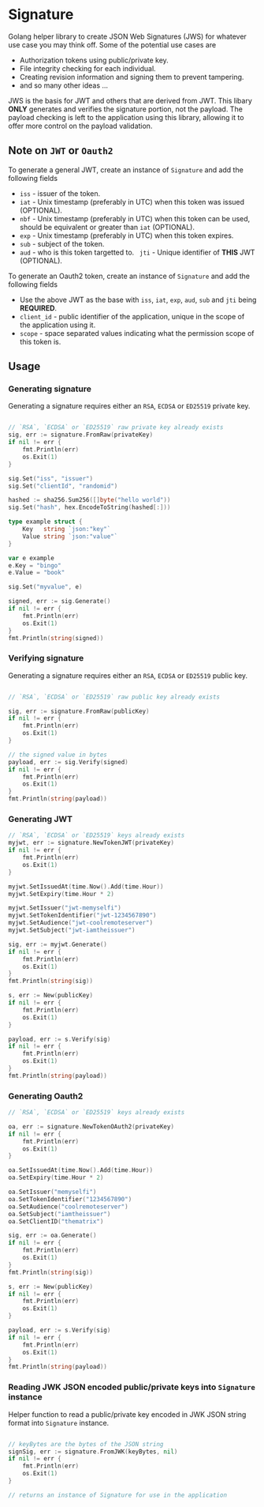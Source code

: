 # Signature

Golang helper library to create JSON Web Signatures (JWS) for whatever use case you may think off. Some of the potential use cases are
- Authorization tokens using public/private key.
- File integrity checking for each individual.
- Creating revision information and signing them to prevent tampering.
- and so many other ideas ...

JWS is the basis for JWT and others that are derived from JWT. This libary **ONLY** generates and verifies the signature portion, not the payload. The payload checking is left to the application using this library, allowing it to offer more control on the payload validation.

## Note on `JWT` or `Oauth2`
To generate a general JWT, create an instance of `Signature` and add the following fields
- `iss` - issuer of the token.
- `iat` - Unix timestamp (preferably in UTC) when this token was issued (OPTIONAL).
- `nbf` - Unix timestamp (preferably in UTC) when this token can be used, should be equivalent or greater than `iat` (OPTIONAL).
- `exp` - Unix timestamp (preferably in UTC) when this token expires.
- `sub` - subject of the token.
- `aud` - who is this token targetted to.
` jti` - Unique identifier of **THIS** JWT (OPTIONAL).

To generate an Oauth2 token, create an instance of `Signature` and add the following fields
- Use the above JWT as the base with `iss`, `iat`, `exp`, `aud`, `sub` and `jti` being **REQUIRED**.
- `client_id` - public identifier of the application, unique in the scope of the application using it.
- `scope` - space separated values indicating what the permission scope of this token is.


## Usage

### Generating signature

Generating a signature requires either an `RSA`, `ECDSA` or `ED25519` private key.

```go

// `RSA`, `ECDSA` or `ED25519` raw private key already exists
sig, err := signature.FromRaw(privateKey)
if nil != err {
    fmt.Println(err)
    os.Exit(1)
}

sig.Set("iss", "issuer")
sig.Set("clientId", "randomid")

hashed := sha256.Sum256([]byte("hello world"))
sig.Set("hash", hex.EncodeToString(hashed[:]))

type example struct {
    Key   string `json:"key"`
    Value string `json:"value"`
}

var e example
e.Key = "bingo"
e.Value = "book"

sig.Set("myvalue", e)

signed, err := sig.Generate()
if nil != err {
    fmt.Println(err)
    os.Exit(1)
}
fmt.Println(string(signed))

```


### Verifying signature

Generating a signature requires either an `RSA`, `ECDSA` or `ED25519` public key.


```go

// `RSA`, `ECDSA` or `ED25519` raw public key already exists

sig, err := signature.FromRaw(publicKey)
if nil != err {
    fmt.Println(err)
    os.Exit(1)
}

// the signed value in bytes
payload, err := sig.Verify(signed)
if nil != err {
    fmt.Println(err)
    os.Exit(1)
}
fmt.Println(string(payload))

```



### Generating JWT

```go
// `RSA`, `ECDSA` or `ED25519` keys already exists
myjwt, err := signature.NewTokenJWT(privateKey)
if nil != err {
    fmt.Println(err)
    os.Exit(1)
}

myjwt.SetIssuedAt(time.Now().Add(time.Hour))
myjwt.SetExpiry(time.Hour * 2)

myjwt.SetIssuer("jwt-memyselfi")
myjwt.SetTokenIdentifier("jwt-1234567890")
myjwt.SetAudience("jwt-coolremoteserver")
myjwt.SetSubject("jwt-iamtheissuer")

sig, err := myjwt.Generate()
if nil != err {
    fmt.Println(err)
    os.Exit(1)
}
fmt.Println(string(sig))

s, err := New(publicKey)
if nil != err {
    fmt.Println(err)
    os.Exit(1)
}

payload, err := s.Verify(sig)
if nil != err {
    fmt.Println(err)
    os.Exit(1)
}
fmt.Println(string(payload))

```


### Generating Oauth2

```go
// `RSA`, `ECDSA` or `ED25519` keys already exists

oa, err := signature.NewTokenOAuth2(privateKey)
if nil != err {
    fmt.Println(err)
    os.Exit(1)
}

oa.SetIssuedAt(time.Now().Add(time.Hour))
oa.SetExpiry(time.Hour * 2)

oa.SetIssuer("memyselfi")
oa.SetTokenIdentifier("1234567890")
oa.SetAudience("coolremoteserver")
oa.SetSubject("iamtheissuer")
oa.SetClientID("thematrix")

sig, err := oa.Generate()
if nil != err {
    fmt.Println(err)
    os.Exit(1)
}
fmt.Println(string(sig))

s, err := New(publicKey)
if nil != err {
    fmt.Println(err)
    os.Exit(1)
}

payload, err := s.Verify(sig)
if nil != err {
    fmt.Println(err)
    os.Exit(1)
}
fmt.Println(string(payload))

```


### Reading JWK JSON encoded public/private keys into `Signature` instance

Helper function to read a public/private key encoded in JWK JSON string format into `Signature` instance.

```go

// keyBytes are the bytes of the JSON string
signSig, err := signature.FromJWK(keyBytes, nil)
if nil != err {
    fmt.Println(err)
    os.Exit(1)
}

// returns an instance of Signature for use in the application

```
